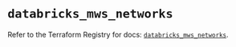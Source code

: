 # `databricks_mws_networks`

Refer to the Terraform Registry for docs: [`databricks_mws_networks`](https://registry.terraform.io/providers/databricks/databricks/1.45.0/docs/resources/mws_networks).
